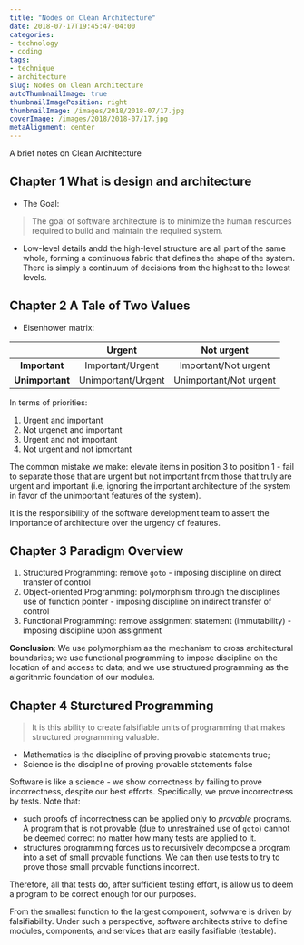 ```yaml
---
title: "Nodes on Clean Architecture"
date: 2018-07-17T19:45:47-04:00
categories:
- technology
- coding
tags:
- technique
- architecture
slug: Nodes on Clean Architecture
autoThumbnailImage: true
thumbnailImagePosition: right
thumbnailImage: /images/2018/2018-07/17.jpg
coverImage: /images/2018/2018-07/17.jpg
metaAlignment: center
---
```


A brief notes on Clean Architecture
<!--more-->

## Chapter 1 What is design and architecture

* The Goal: 

> The goal of software architecture is to minimize the human resources required to build and maintain the required system.

* Low-level details andd the high-level structure are all part of the same whole, forming a continuous fabric that defines the shape of the system. There is simply a continuum of decisions from the highest to the lowest levels.

## Chapter 2 A Tale of Two Values

* Eisenhower matrix:

|  | Urgent | Not urgent |
|:---:|:---:|:---:|
| **Important**  | Important/Urgent | Important/Not urgent |
| **Unimportant** | Unimportant/Urgent | Unimportant/Not urgent |

In terms of priorities:

1. Urgent and important
2. Not urgenet and important
3. Urgent and not important
4. Not urgent and not ipmortant

The common mistake we make: elevate items in position 3 to position 1 - fail to separate those that are urgent but not important from those that truly are urgent and important (i.e, ignoring the important architecture of the system in favor of the unimportant features of the system).

It is the responsibility of the software development team to assert the importance of architecture over the urgency of features.

## Chapter 3 Paradigm Overview

1. Structured Programming: remove `goto` - imposing discipline on direct transfer of control
2. Object-oriented Programming: polymorphism through the disciplines use of function pointer - imposing discipline on indirect transfer of control
3. Functional Programming: remove assignment statement (immutability) - imposing discipline upon assignment

**Conclusion**: We use polymorphism as the mechanism to cross architectural boundaries; we use functional programming to impose discipline on the location of and access to data; and we use structured programming as the algorithmic foundation of our modules.

## Chapter 4 Sturctured Programming

>It is this ability to create falsifiable units of programming that makes structured programming valuable. 

* Mathematics is the discipline of proving provable statements true; 
* Science is the discipline of proving provable statements false

Software is like a science - we show correctness by failing to prove incorrectness, despite our best efforts. Specifically, we prove incorrectness by tests. Note that:

* such proofs of incorrectness can be applied only to _provable_ programs. A program that is not provable (due to unrestrained use of `goto`) cannot be deemed correct no matter how many tests are applied to it.
* structures programming forces us to recursively decompose a program into a set of small provable functions. We can then use tests to try to prove those small provable functions incorrect.

Therefore, all that tests do, after sufficient testing effort, is allow us to deem a program to be correct enough for our purposes.

From the smallest function to the largest component, sofwware is driven by falsifiability. Under such a perspective, software architects strive to define modules, components, and services that are easily fasifiable (testable).
